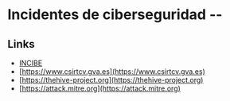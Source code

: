 # Incidentes de ciberseguridad -- 
## Links

- [INCIBE](https://www.incibe.es)
- [https://www.csirtcv.gva.es](https://www.csirtcv.gva.es)
- [https://thehive-project.org](https://thehive-project.org)
- [https://attack.mitre.org](https://attack.mitre.org)
